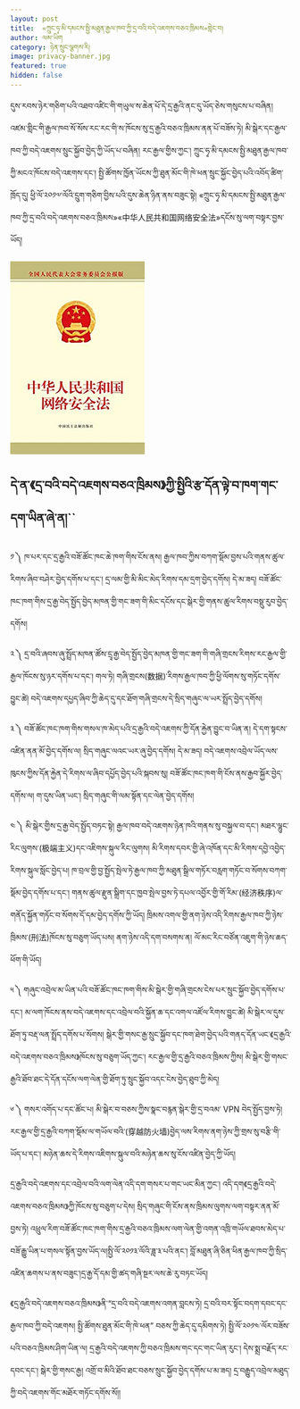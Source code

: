 ```yaml
---
layout: post
title:  «ཀྲུང་ཧྭ་མི་དམངས་སྤྱི་མཐུན་རྒྱལ་ཁབ་ཀྱི་དྲ་བའི་བདེ་འཇགས་བཅའ་ཁྲིམས»གླེང་བ།
author: ལམ་ཡིག
category: ཉེན་སྲུང་ལྕགས་རི།
image: privacy-banner.jpg
featured: true
hidden: false
---
```


དུས་རབས་ཉེར་གཅིག་པའི་འཐབ་འཛིང་གི་གཡུལ་ས་ཆེན་པོ་དེ་དྲ་རྒྱའི་ནང་དུ་ཡོད་ཅེས་གསུངས་པ་བཞིན། འཛམ་གླིང་གི་རྒྱལ་ཁབ་སོ་སོས་རང་རང་གི་ས་ཁོངས་སུ་དྲ་རྒྱའི་བཅའ་ཁྲིམས་ནན་པོ་བཟོས་ཏེ། མི་སྒེར་དང་རྒྱལ་ཁབ་ཀྱི་བདེ་འཇགས་སྲུང་སྐྱོབ་བྱེད་ཀྱི་ཡོད་པ་བཞིན། རང་རྒྱལ་གྱིས་ཀྱང་། ཀྲུང་ཧྭ་མི་དམངས་སྤྱི་མཐུན་རྒྱལ་ཁབ་ཀྱི་མངའ་ཁོངས་བདེ་འཇགས་དང་། སྤྱི་ཚོགས་ཁྱོན་ཡོངས་ཀྱི་ཐུན་མོང་གི་ཁེ་ཕན་སྲུང་སྐྱོང་བྱེད་པའི་འབོད་ཚིག་ཁྲོད་དུ། ཕྱི་ལོ་༢༠༡༧་ལོའི་དྲུག་གཅིག་བྱིས་པའི་དུས་ཆེན་ཉིན་ནས་བཟུང་སྟེ། «ཀྲུང་ཧྭ་མི་དམངས་སྤྱི་མཐུན་རྒྱལ་ཁབ་ཀྱི་དྲ་བའི་བདེ་འཇགས་བཅའ་ཁྲིམས»«中华人民共和国网络安全法»དངོས་སུ་ལག་བསྟར་བྱས་ཡོད།

![](/assets/images/41RHaUifT-L._SY346_.jpg)
## དེ་ན་《དྲ་བའི་བདེ་འཇགས་བཅའ་ཁྲིམས》ཀྱི་སྤྱིའི་རྩ་དོན་ལྟེ་བ་ཁག་གང་དག་ཡིན་ཞེ་ན།``  


༡  ༽  ཁ་པར་དང་དྲ་རྒྱའི་བཟོ་ཚོང་ཁང་ཆེ་ཁག་གིས་ངོས་ནས། རྒྱལ་ཁབ་ཀྱིས་བཀག་སྡོམ་བྱས་པའི་གནས་ཚུལ་རིགས་ཞིབ་བཤེར་བྱེད་དགོས་པ་དང་། དྲ་ལམ་གྱི་མི་མིང་མེད་རིགས་དམ་དྲག་བྱེད་དགོས། དེ་མ་ཟད། བཟོ་ཚོང་ཁང་ཁག་གིས་དྲ་རྒྱ་བེད་སྤྱོད་བྱེད་མཁན་གྱི་གང་ཟག་གི་མིང་དངོས་དང་སྒེར་གྱི་གནས་ཚུལ་རིགས་བསྡུ་རུབ་བྱེད་དགོས།

༢  ༽ དྲ་བའི་ཞབས་ཞུ་སྤྲོད་མཁན་ཚོས་དྲྭ་རྒྱ་བེད་སྤྱོད་བྱེད་མཁན་གྱི་གང་ཟག་གི་གཞི་གྲངས་རིགས་རང་རྒྱལ་གྱི་རྒྱལ་ཁོངས་སུ་ཉར་དགོས་པ་དང་། གལ་ཏེ། གཞི་གྲངས(数据)་རིགས་རྒྱལ་ཁབ་ཀྱི་ཕྱི་ལོགས་སུ་གཏོང་དགོས་བྱུང་ཚེ། བདེ་འཇགས་དཔྱད་ཞིབ་ཀྱི་ཆེད་དུ་དང་ཐོག་གཞི་གྲངས་དེ་སྲིད་གཞུང་ལ་ཡར་སྤྲོད་བྱེད་དགོས།

༣  ༽ བཟོ་ཚོང་ཁང་ཁག་གིས་གསལ་ཁ་མེད་པའི་དྲ་རྒྱའི་བདེ་འཇགས་ཀྱི་དོན་རྐྱེན་བྱུང་བ་ཡིན་ན། དེ་དག་སྟངས་འཛིན་ནན་མོ་བྱེད་དགོས་ལ། སྲིད་གཞུང་ལའང་ཡར་ཞུ་བྱེད་དགོས། དེ་མ་ཟད། བདེ་འཇགས་འབྲེལ་ཡོད་ལས་ཁུངས་ཀྱིས་དོན་རྐྱེན་དེ་རིགས་ལ་ཞིབ་དཔྱོད་བྱེད་པའི་སྐབས་སུ། བཟོ་ཚོང་ཁང་ཁག་གི་ངོས་ནས་རྒྱབ་སྐྱོར་བྱེད་དགོས་ལ། ག་དུས་ཡིན་ཡང་། སྲིད་གཞུང་གི་ལམ་སྟོན་དང་ལེན་བྱེད་དགོས།

༤  ༽ མི་སྒེར་གྱིས་དྲ་རྒྱ་བེད་སྤྱོད་བཏང་སྟེ། རྒྱལ་ཁབ་བདེ་འཇགས་ཉེན་ཁའི་གནས་སུ་བསྐྱལ་བ་དང་། མཐར་ལྷུང་རིང་ལུགས་(极端主义)དང་འཇིགས་སྐུལ་རིང་ལུགས། མི་རིགས་དབར་གྱི་ཞེ་འཁོན་དང་མི་རིགས་དབྱེ་འབྱེད་རིགས་སྐུལ་སློང་བྱེད་པ། ཁ་བྲལ་གྱི་བྱ་སྤྱོད་སྤེལ་ཏེ་རྒྱལ་ཁབ་ཀྱི་མཐུན་སྒྲིལ་གཏོར་བརླག་གཏོང་བ་སོགས་བཀག་སྡོམ་བྱེད་དགོས་པ་དང་། གནས་ཚུལ་རྫུན་སྒྲིག་དང་ཁྱབ་སྤེལ་བྱས་ཏེ་དཔལ་འབྱོར་གྱི་གོ་རིམ་(经济秩序)ལ་གནོད་སྐྱོན་གཏོང་བ་སོགས་དོ་དམ་བྱེད་དགོས་ཀྱི་ཡོད། ཁྲིམས་འགལ་གྱི་ནག་ཉེས་འདི་རིགས་རྒྱལ་ཁབ་ཀྱི་ཉེས་ཁྲིམས་(刑法)ཁོངས་སུ་བཅུག་ཡོད་པས། ནག་ཉེས་འདི་དག་བསགས་ན། ལོ་མང་རིང་བཙོན་འཇུག་གི་ཉེས་ཆད་ཕོག་གི་ཡོད།

༥  ༽ གཞུང་འབྲེལ་མ་ཡིན་པའི་བཟོ་ཚོང་ཁང་ཁག་གིས་མི་སྒེར་གྱི་གཞི་གྲངས་ངེས་པར་སྲུང་སྐྱོབ་བྱེད་དགོས་པ་དང་། མ་ལག་ཁོངས་ནས་བདེ་འཇགས་དང་འབྲེལ་བའི་སྐྱོན་ཆ་དང་འགལ་འཛོལ་རིགས་བྱུང་ཚེ། མི་སྒེར་ལ་དུས་ཐོག་ཏུ་བརྡ་ལན་སྤྲོད་དགོས་པ་སོགས། སྒེར་གྱི་གསང་རྒྱ་སྲུང་སྐྱོབ་དང་ཁག་ཐེག་བྱེད་པའི་གནད་དོན་ཡང་《དྲ་རྒྱའི་བདེ་འཇགས་བཅའ་ཁྲིམས》ཁོངས་སུ་བཅུག་ཡོད་ཀྱང་། རང་རྒྱལ་གྱི་དྲ་རྒྱའི་བཅའ་ཁྲིམས་ཀྱིས། མི་སྒེར་གྱི་གསང་རྒྱའི་ཐོབ་ཐང་དེ་དོན་དངོས་ལག་ལེན་གྱི་ཐོག་ཏུ་སྲུང་སྐྱོབ་འདང་ངེས་བྱེད་ཐུབ་ཀྱི་མེད།

༦  ༽ གསར་འགོད་པ་དང་ཚོང་པ། མི་སྒེར་བ་བཅས་ཀྱིས་སྣང་བརྙན་སྒེར་གྱི་དྲ་བའམ་ VPN བེད་སྤྱོད་བྱས་ཏེ། རང་རྒྱལ་གྱི་དྲ་རྒྱའི་བཀག་སྡོམ་ལ་གཡོལ་བའི་(穿越防火墙)བྱེད་ལས་རིགས་ནག་ཉེས་ཀྱི་གྲས་སུ་བརྩི་གི་ཡོད་པ་དང་། མཉེན་ཆས་དེ་རིགས་འཇིགས་སྐུལ་བའི་མཉེན་ཆས་སུ་ངོས་འཛིན་བྱེད་ཀྱི་ཡོད།

དྲ་རྒྱའི་བདེ་འཇགས་དང་འབྲེལ་བའི་ལག་ལེན་འདི་དག་གསར་པ་གང་ཡང་མིན་ཀྱང་། འདི་དག《དྲ་རྒྱའི་བདེ་འཇགས་བཅའ་ཁྲིམས》ཀྱི་ཁོངས་སུ་བཅུག་པ་དེས། སྲིད་གཞུང་གི་ངོས་ནས་ཁྲིམས་ལུགས་ལག་བསྟར་ནན་མོ་བྱས་ཏེ། འཕྲུལ་རིག་བཟོ་ཚོང་ཁང་ཁག་གིས་དྲ་རྒྱའི་བཅའ་ཁྲིམས་ལག་ལེན་གྱི་འགན་འཁྲི་གཡོལ་ཐབས་མེད་པ་བཟོ་རྒྱུ་ཡིན་པ་གསལ་སྟོན་བྱས་ཡོད་ལ།སྤྱི་ལོ་༢༠༡༣་ལོའི་ཟླ་༣་པའི་ནང་། བློ་མཐུན་ཞི་ཅིན་ཕིན་རྒྱལ་ཁབ་ཀྱི་སྲིད་འཛིན་ཆགས་པ་ནས་བཟུང་།དྲ་རྒྱ་དོ་དམ་གྱི་ཚད་གཞི་སྔར་ལས་ཆེ་རུ་བཏང་ཡོད།

《དྲ་རྒྱའི་བདེ་འཇགས་བཅའ་ཁྲིམས》ནི་“དྲ་བའི་བདེ་འཇགས་འགན་བླངས་ཏེ། དྲ་བའི་བར་སྟོང་བདག་དབང་དང་རྒྱལ་ཁབ་ཀྱི་བདེ་འཇགས། སྤྱི་ཚོགས་ཐུན་མོང་གི་ཁེ་ཕན” བཅས་ཀྱི་ཆེད་དུ་དམིགས་ཏེ། སྤྱི་ལོ་༢༠༡༤་ལོར་བཟོས་པའི་བཅའ་ཁྲིམས་ཤིག་ཡིན་ལ། དྲ་རྒྱའི་བདེ་འཇགས་ཀྱི་བཅའ་ཁྲིམས་གང་དང་གང་ཡིན་རུང་། དེས་སྨྲ་བརྗོད་རང་དབང་དང་། སྒེར་གྱི་གསང་རྒྱ། འགྲོ་བ་མིའི་ཐོབ་ཐང་བཅས་སྲུང་སྐྱོབ་བྱེད་དགོས་པ་མ་ཟད། དྲ་བརྒྱུད་འབྲེལ་མཐུད་ཀྱི་བདེ་འཇགས་གོང་མཐོར་གཏོང་དགོས་སོ།།